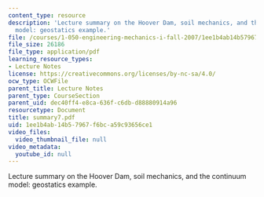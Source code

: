```yaml
---
content_type: resource
description: 'Lecture summary on the Hoover Dam, soil mechanics, and the continuum
  model: geostatics example.'
file: /courses/1-050-engineering-mechanics-i-fall-2007/1ee1b4ab14b57967f6bca59c93656ce1_summary7.pdf
file_size: 26186
file_type: application/pdf
learning_resource_types:
- Lecture Notes
license: https://creativecommons.org/licenses/by-nc-sa/4.0/
ocw_type: OCWFile
parent_title: Lecture Notes
parent_type: CourseSection
parent_uid: dec40ff4-e8ca-636f-c6db-d88880914a96
resourcetype: Document
title: summary7.pdf
uid: 1ee1b4ab-14b5-7967-f6bc-a59c93656ce1
video_files:
  video_thumbnail_file: null
video_metadata:
  youtube_id: null
---
```

Lecture summary on the Hoover Dam, soil mechanics, and the continuum model: geostatics example.